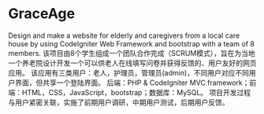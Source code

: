 # GraceAge
Design and make a website for elderly and caregivers from a local care house by using CodeIgniter Web Framework and bootstrap with a team of 8 members.
该项目由8个学生组成一个团队合作完成（SCRUM模式），旨在为当地一个养老院设计开发一个可以供老人在线填写问卷并获得反馈的、用户友好的网页应用。
该应用有三类用户：老人，护理员，管理员(admin)，不同用户对应不同用户界面，但共享一个登陆界面。
后端：PHP & CodeIgniter MVC framework；前端：HTML，CSS，JavaScript，bootstrap；数据库：MySQL。
项目开发过程与用户紧密关联，实施了前期用户调研，中期用户测试，后期用户反馈。
